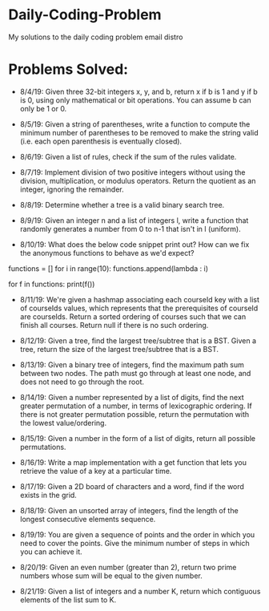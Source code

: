# Daily-Coding-Problem
My solutions to the daily coding problem email distro


# Problems Solved:
- 8/4/19: Given three 32-bit integers x, y, and b,
return x if b is 1 and y if b is 0,
using only mathematical or bit operations.
You can assume b can only be 1 or 0.

- 8/5/19: Given a string of parentheses,
write a function to compute the minimum number
of parentheses to be removed to make the
string valid (i.e. each open parenthesis is
eventually closed).

- 8/6/19: Given a list of rules, check if the sum of the rules validate.

- 8/7/19: Implement division of two positive integers without using the division, multiplication,
or modulus operators. Return the quotient
as an integer, ignoring the remainder.

- 8/8/19: Determine whether a tree is a valid binary search tree.

- 8/9/19: Given an integer n and a list of integers l,
write a function that randomly generates a
number from 0 to n-1 that isn't in l (uniform).

- 8/10/19: What does the below code snippet print out?
How can we fix the anonymous functions to behave as we'd expect?

functions = []
for i in range(10):
    functions.append(lambda : i)

for f in functions:
    print(f())

- 8/11/19: We're given a hashmap associating each
courseId key with a list of courseIds values,
which represents that the prerequisites of
courseId are courseIds. Return a sorted
ordering of courses such that we can finish
all courses.
Return null if there is no such ordering.

- 8/12/19: Given a tree, find the largest tree/subtree that is a BST.
Given a tree, return the size of the largest tree/subtree that is a BST.

- 8/13/19: Given a binary tree of integers,
find the maximum path sum between two nodes.
The path must go through at least one node,
and does not need to go through the root.

- 8/14/19: Given a number represented by a list of digits,
find the next greater permutation of a number,
in terms of lexicographic ordering. If there
is not greater permutation possible, return
the permutation with the lowest value/ordering.

- 8/15/19: Given a number in the form of a list of digits,
return all possible permutations.

- 8/16/19: Write a map implementation with a get function
that lets you retrieve the value of a key at a particular time.

- 8/17/19: Given a 2D board of characters and a word,
find if the word exists in the grid.

- 8/18/19: Given an unsorted array of integers,
find the length of the longest consecutive
elements sequence.

- 8/19/19: You are given a sequence of points and
the order in which you need to cover the
points. Give the minimum number of steps
in which you can achieve it.

- 8/20/19: Given an even number (greater than 2),
return two prime numbers whose sum will
be equal to the given number.

- 8/21/19: Given a list of integers and a number K,
return which contiguous elements of the
list sum to K.
